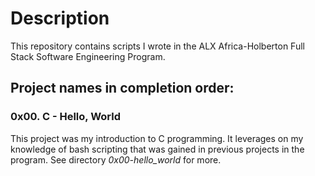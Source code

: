 <h1>Description</h1>
<p>This repository contains scripts I wrote in the ALX Africa-Holberton Full Stack Software Engineering Program.</p>

<h2>Project names in completion order:</h2>

<h3>0x00. C - Hello, World</h3>
<p>This project was my introduction to C programming. It leverages on my knowledge of bash scripting that was gained in previous projects in the program. See directory <em>0x00-hello_world</em> for more.</p>
